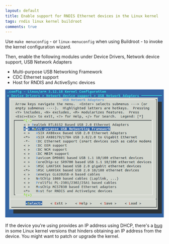 ```yaml
---
layout: default
title: Enable support for RNDIS Ethernet devices in the Linux kernel
tags: rndis linux kernel buildroot
comments: true
---
```


Use `make menuconfig` - or `linux-menuconfig` when using Buildroot - to invoke the kernel configuration wizard.

Then, enable the following modules under Device Drivers, Network device support, USB Network Adapters

* Multi-purpose USB Networking Framework
* CDC Ethernet support
* Host for RNDIS and ActiveSync devices

![Host for RNDIS and ActiveSync devices](/assets/img/buildroot-kernel-driver-rndis.png)

If the device you're using provides an IP address using DHCP, there's a [bug](https://patchwork.kernel.org/patch/693971/) in some Linux kernel versions that hinders obtaining an IP address from the device. You might want to patch or upgrade the kernel.
